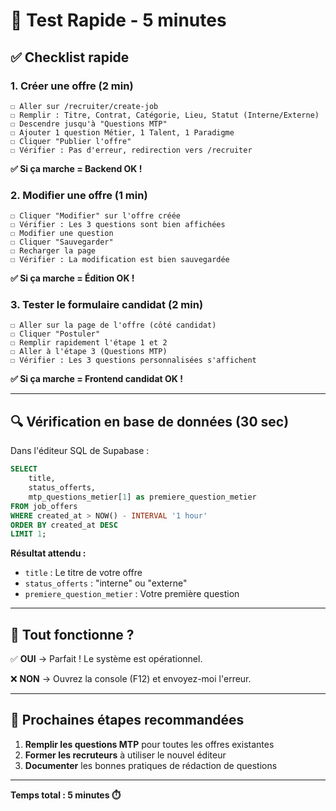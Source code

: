 # 🧪 Test Rapide - 5 minutes

## ✅ Checklist rapide

### 1. Créer une offre (2 min)

```
☐ Aller sur /recruiter/create-job
☐ Remplir : Titre, Contrat, Catégorie, Lieu, Statut (Interne/Externe)
☐ Descendre jusqu'à "Questions MTP"
☐ Ajouter 1 question Métier, 1 Talent, 1 Paradigme
☐ Cliquer "Publier l'offre"
☐ Vérifier : Pas d'erreur, redirection vers /recruiter
```

**✅ Si ça marche = Backend OK !**

### 2. Modifier une offre (1 min)

```
☐ Cliquer "Modifier" sur l'offre créée
☐ Vérifier : Les 3 questions sont bien affichées
☐ Modifier une question
☐ Cliquer "Sauvegarder"
☐ Recharger la page
☐ Vérifier : La modification est bien sauvegardée
```

**✅ Si ça marche = Édition OK !**

### 3. Tester le formulaire candidat (2 min)

```
☐ Aller sur la page de l'offre (côté candidat)
☐ Cliquer "Postuler"
☐ Remplir rapidement l'étape 1 et 2
☐ Aller à l'étape 3 (Questions MTP)
☐ Vérifier : Les 3 questions personnalisées s'affichent
```

**✅ Si ça marche = Frontend candidat OK !**

---

## 🔍 Vérification en base de données (30 sec)

Dans l'éditeur SQL de Supabase :

```sql
SELECT 
    title,
    status_offerts,
    mtp_questions_metier[1] as premiere_question_metier
FROM job_offers
WHERE created_at > NOW() - INTERVAL '1 hour'
ORDER BY created_at DESC
LIMIT 1;
```

**Résultat attendu :**
- `title` : Le titre de votre offre
- `status_offerts` : "interne" ou "externe"
- `premiere_question_metier` : Votre première question

---

## 🎉 Tout fonctionne ?

✅ **OUI** → Parfait ! Le système est opérationnel.

❌ **NON** → Ouvrez la console (F12) et envoyez-moi l'erreur.

---

## 🚀 Prochaines étapes recommandées

1. **Remplir les questions MTP** pour toutes les offres existantes
2. **Former les recruteurs** à utiliser le nouvel éditeur
3. **Documenter** les bonnes pratiques de rédaction de questions

---

**Temps total : 5 minutes ⏱️**

